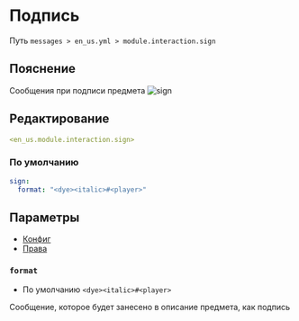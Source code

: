 # Подпись
Путь `messages > en_us.yml > module.interaction.sign`

## Пояснение
Сообщения при подписи предмета
![sign](/sign.gif)

## Редактирование
```yaml
<en_us.module.interaction.sign>
```

### По умолчанию
```yaml
sign:
  format: "<dye><italic>#<player>"
```

## Параметры

- [Конфиг](/en/config/module/interaction/sign/)
- [Права](/en/permissions/module/interaction/sign/)

### `format`
- По умолчанию `<dye><italic>#<player>`

Сообщение, которое будет занесено в описание предмета, как подпись
